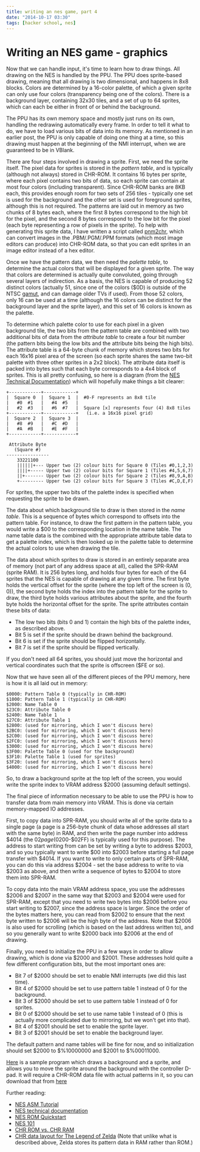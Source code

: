 ```yaml
---
title: writing an nes game, part 4
date: "2014-10-17 03:30"
tags: [hacker school, nes]
---
```


# Writing an NES game - graphics

Now that we can handle input, it's time to learn how to draw things. All
drawing on the NES is handled by the PPU. The PPU does sprite-based drawing,
meaning that all drawing is two dimensional, and happens in 8x8 blocks. Colors
are determined by a 16-color palette, of which a given sprite can only use
four colors (transparency being one of the colors). There is a background
layer, containing 32x30 tiles, and a set of up to 64 sprites, which can each
be either in front of or behind the background.

The PPU has its own memory space and mostly just runs on its own, handling the
redrawing automatically every frame. In order to tell it what to do, we have
to load various bits of data into its memory. As mentioned in an earlier post,
the PPU is only capable of doing one thing at a time, so this drawing must
happen at the beginning of the NMI interrupt, when we are guaranteed to be in
VBlank.

There are four steps involved in drawing a sprite. First, we need the sprite
itself. The pixel data for sprites is stored in the *pattern table*, and is
typically (although not always) stored in CHR-ROM. It contains 16 bytes per
sprite, where each pixel contains two bits of data, so each sprite can contain
at most four colors (including transparent). Since CHR-ROM banks are 8KB
each, this provides enough room for two sets of 256 tiles - typically one set
is used for the background and the other set is used for foreground sprites,
although this is not required. The patterns are laid out in memory as two
chunks of 8 bytes each, where the first 8 bytes correspond to the high bit for
the pixel, and the second 8 bytes correspond to the low bit for the pixel
(each byte representing a row of pixels in the sprite). To help with
generating this sprite data, I have written a script called
[pnm2chr](https://metacpan.org/pod/distribution/Games-NES-SpriteMaker/bin/pnm2chr),
which can convert images in the .PBM/.PGM/.PPM formats (which most image
editors can produce) into CHR-ROM data, so that you can edit sprites in an
image editor instead of a hex editor.

Once we have the pattern data, we then need the *palette table*, to determine
the actual colors that will be displayed for a given sprite. The way that
colors are determined is actually quite convoluted, going through several
layers of indirection. As a basis, the NES is capable of producing 52 distinct
colors (actually 51, since one of the colors ($0D) is outside of the NTSC
[gamut](https://en.wikipedia.org/wiki/Gamut), and can damage older TVs if
used). From those 52 colors, only 16 can be used at a time (although the 16
colors can be distinct for the background layer and the sprite layer), and
this set of 16 colors is known as the palette.

To determine which palette color to use for each pixel in a given background
tile, the two bits from the pattern table are combined with two additional
bits of data from the *attribute table* to create a four bit number (the
pattern bits being the low bits and the attribute bits being the high bits).
The attribute table is a 64-byte chunk of memory which stores two bits for
each 16x16 pixel area of the screen (so each sprite shares the same two-bit
palette with three other sprites in a 2x2 block). The attribute data itself is
packed into bytes such that each byte corresponds to a 4x4 block of sprites.
This is all pretty confusing, so here is a diagram (from the [NES Technical
Documentation](http://emu-docs.org/NES/nestech.txt)) which will hopefully make
things a bit clearer:

    +------------+------------+
    |  Square 0  |  Square 1  |  #0-F represents an 8x8 tile
    |   #0  #1   |   #4  #5   |
    |   #2  #3   |   #6  #7   |  Square [x] represents four (4) 8x8 tiles
    +------------+------------+   (i.e. a 16x16 pixel grid)
    |  Square 2  |  Square 3  |
    |   #8  #9   |   #C  #D   |
    |   #A  #B   |   #E  #F   |
    +------------+------------+

     Attribute Byte
       (Square #)
    ----------------
        33221100
        ||||||+--- Upper two (2) colour bits for Square 0 (Tiles #0,1,2,3)
        ||||+----- Upper two (2) colour bits for Square 1 (Tiles #4,5,6,7)
        ||+------- Upper two (2) colour bits for Square 2 (Tiles #8,9,A,B)
        +--------- Upper two (2) colour bits for Square 3 (Tiles #C,D,E,F)

For sprites, the upper two bits of the palette index is specified when
requesting the sprite to be drawn.

The data about which background tile to draw is then stored in the *name
table*. This is a sequence of bytes which correspond to offsets into the
pattern table. For instance, to draw the first pattern in the pattern table,
you would write a $00 to the corresponding location in the name table. The
name table data is the combined with the appropriate attribute table data to
get a palette index, which is then looked up in the palette table to determine
the actual colors to use when drawing the tile.

The data about which sprites to draw is stored in an entirely separate area of
memory (not part of any address space at all), called the SPR-RAM (sprite
RAM). It is 256 bytes long, and holds four bytes for each of the 64 sprites
that the NES is capable of drawing at any given time. The first byte holds the
vertical offset for the sprite (where the top left of the screen is (0, 0)),
the second byte holds the index into the pattern table for the sprite to draw,
the third byte holds various attributes about the sprite, and the fourth byte
holds the horizontal offset for the sprite. The sprite attributes contain
these bits of data:

* The low two bits (bits 0 and 1) contain the high bits of the palette index,
  as described above.
* Bit 5 is set if the sprite should be drawn behind the background.
* Bit 6 is set if the sprite should be flipped horizontally.
* Bit 7 is set if the sprite should be flipped vertically.

If you don't need all 64 sprites, you should just move the horizontal and
vertical coordinates such that the sprite is offscreen ($FE or so).

Now that we have seen all of the different pieces of the PPU memory, here is
how it is all laid out in memory:

    $0000: Pattern Table 0 (typically in CHR-ROM)
    $1000: Pattern Table 1 (typically in CHR-ROM)
    $2000: Name Table 0
    $23C0: Attribute Table 0
    $2400: Name Table 1
    $27C0: Attribute Table 1
    $2800: (used for mirroring, which I won't discuss here)
    $2BC0: (used for mirroring, which I won't discuss here)
    $2C00: (used for mirroring, which I won't discuss here)
    $2FC0: (used for mirroring, which I won't discuss here)
    $3000: (used for mirroring, which I won't discuss here)
    $3F00: Palette Table 0 (used for the background)
    $3F10: Palette Table 1 (used for sprites)
    $3F20: (used for mirroring, which I won't discuss here)
    $4000: (used for mirroring, which I won't discuss here)

So, to draw a background sprite at the top left of the screen, you would write
the sprite index to VRAM address $2000 (assuming default settings).

The final piece of information necessary to be able to use the PPU is how to
transfer data from main memory into VRAM. This is done via certain
memory-mapped IO addresses.

First, to copy data into SPR-RAM, you should write all of the sprite data to a
single page (a page is a 256-byte chunk of data whose addresses all start with
the same byte) in RAM, and then write the page number into address $4014 (the
$02 page ($0200-$02FF) is typically used for this purpose). The address to
start writing from can be set by writing a byte to address $2003, and so you
typically want to write $00 into $2003 before starting a full page transfer
with $4014. If you want to write to only certain parts of SPR-RAM, you can do
this via address $2004 - set the base address to write to via $2003 as above,
and then write a sequence of bytes to $2004 to store them into SPR-RAM.

To copy data into the main VRAM address space, you use the addresses $2006 and
$2007 in the same way that $2003 and $2004 were used for SPR-RAM, except that
you need to write two bytes into $2006 before you start writing to $2007,
since the address space is larger. Since the order of the bytes matters here,
you can read from $2002 to ensure that the next byte written to $2006 will be
the high byte of the address. Note that $2006 is also used for scrolling
(which is based on the last address written to), and so you generally want to
write $2000 back into $2006 at the end of drawing.

Finally, you need to initialize the PPU in a few ways in order to allow
drawing, which is done via $2000 and $2001. These addresses hold quite a few
different configuration bits, but the most important ones are:

* Bit 7 of $2000 should be set to enable NMI interrupts (we did this last
  time).
* Bit 4 of $2000 should be set to use pattern table 1 instead of 0 for
  the background.
* Bit 3 of $2000 should be set to use pattern table 1 instead of 0 for
  sprites.
* Bit 0 of $2000 should be set to use name table 1 instead of 0 (this is
  actually more complicated due to mirroring, but we won't get into that).
* Bit 4 of $2001 should be set to enable the sprite layer.
* Bit 3 of $2001 should be set to enable the background layer.

The default pattern and name tables will be fine for now, and so
initialization should set $2000 to $%10000000 and $2001 to $%00011000.

[Here]({{urls.media}}/sprites.s) is a sample program which draws a background
and a sprite, and allows you to move the sprite around the background with the
controller D-pad. It will require a CHR-ROM data file with actual patterns in
it, so you can download that from [here]({{urls.media}}/sprites.chr)

Further reading:
* [NES ASM Tutorial](http://nixw0rm.altervista.org/files/nesasm.pdf)
* [NES technical documentation](http://emu-docs.org/NES/nestech.txt)
* [NES ROM Quickstart](http://sadistech.com/nesromtool/romdoc.html)
* [NES 101](http://hackipedia.org/Platform/Nintendo/NES/tutorial%2c%20NES%20programming%20101/NES101.html)
* [CHR ROM vs. CHR RAM](http://wiki.nesdev.com/w/index.php/CHR_ROM_vs._CHR_RAM)
* [CHR data layout for The Legend of Zelda](http://www.computerarcheology.com/wiki/wiki/NES/Zelda) (Note that unlike what is described above, Zelda stores its pattern data in RAM rather than ROM.)
